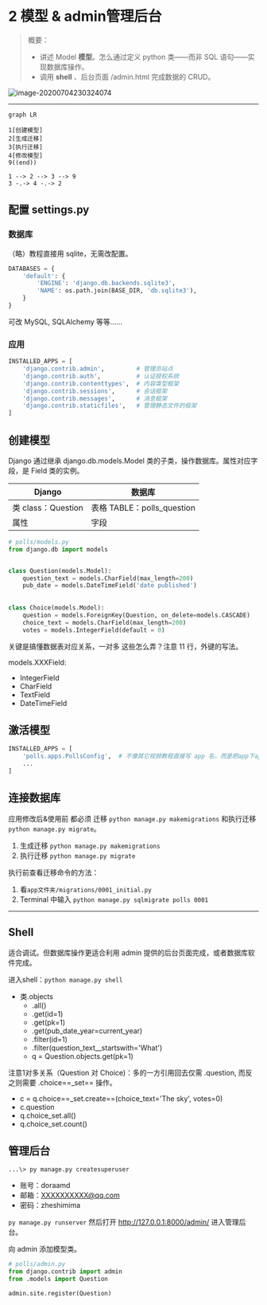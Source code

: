 # 2 模型 & admin管理后台

>  概要：
>
>  + 讲述 Model **模型**。怎么通过定义 python 类——而非 SQL 语句——实现数据库操作。
>  + 调用 **shell** 、后台页面 /admin.html 完成数据的 CRUD。

![image-20200704230324074](https://pic-1301887806.cos.ap-guangzhou.myqcloud.com/img/image-20200704230324074.png)

---

```mermaid
graph LR

1[创建模型]
2[生成迁移]
3[执行迁移]
4[修改模型]
9((end))

1 --> 2 --> 3 --> 9
3 -.-> 4 -.-> 2
```

## 配置 settings.py

### 数据库

（略）教程直接用 sqlite，无需改配置。

```python
DATABASES = {
    'default': {
        'ENGINE': 'django.db.backends.sqlite3',
        'NAME': os.path.join(BASE_DIR, 'db.sqlite3'),
    }
}
```

可改 MySQL, SQLAlchemy 等等……

### 应用

```python
INSTALLED_APPS = [
    'django.contrib.admin',			# 管理员站点
    'django.contrib.auth',			# 认证授权系统
    'django.contrib.contenttypes',	# 内容类型框架
    'django.contrib.sessions',		# 会话框架
    'django.contrib.messages',		# 消息框架
    'django.contrib.staticfiles',	# 管理静态文件的框架
]
```

## 创建模型

Django 通过继承 django.db.models.Model 类的子类，操作数据库。属性对应字段，是 Field 类的实例。

| Django             | 数据库                     |
| ------------------ | -------------------------- |
| 类 class：Question | 表格 TABLE：polls_question |
| 属性               | 字段                       |

```python
# polls/models.py
from django.db import models


class Question(models.Model):
    question_text = models.CharField(max_length=200)
    pub_date = models.DateTimeField('date published')
    
    
class Choice(models.Model):
    question = models.ForeignKey(Question, on_delete=models.CASCADE)
    choice_text = models.CharField(max_length=200)
    votes = models.IntegerField(default = 0)
```

关键是搞懂数据表对应关系，一对多 这些怎么弄？注意 11 行，外键的写法。

models.XXXField:

+ IntegerField
+ CharField
+ TextField
+ DateTimeField

## 激活模型

```python
INSTALLED_APPS = [
    'polls.apps.PollsConfig',  # 不像其它视频教程直接写 app 名，而是把app下apps.py的类放进来！
    ...
]
```

## 连接数据库

应用修改后&使用前 都必须 迁移 `python manage.py makemigrations` 和执行迁移 `python manage.py migrate`。

1. 生成迁移 `python manage.py makemigrations` 
2. 执行迁移 `python manage.py migrate`



执行前查看迁移命令的方法：

1. 看`app文件夹/migrations/0001_initial.py`
2. Terminal 中输入 `python manage.py sqlmigrate polls 0001`

---

## Shell

适合调试。但数据库操作更适合利用 admin 提供的后台页面完成，或者数据库软件完成。

进入shell：`python manage.py shell` 

+ 类.objects
    + .all()
    + .get(id=1)
    + .get(pk=1)
    + .get(pub_date_year=current_year)
    + .filter(id=1)
    + .filter(question_text__startswith='What')
    + q = Question.objects.get(pk=1)

注意1对多关系（Question 对 Choice)：多的一方引用回去仅需 .question, 而反之则需要 .choice==_set== 操作。

+ c = q.choice==_set.create==(choice_text='The sky', votes=0)
+ c.question
+ q.choice_set.all()
+ q.choice_set.count()

## 管理后台

```shell
...\> py manage.py createsuperuser
```

+ 账号：doraamd
+ 邮箱：XXXXXXXXXX@qq.com
+ 密码：zheshimima

`py manage.py runserver` 然后打开 http://127.0.0.1:8000/admin/ 进入管理后台。

向 admin 添加模型类。

```python
# polls/admin.py
from django.contrib import admin
from .models import Question

admin.site.register(Question)
```

